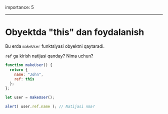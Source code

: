 importance: 5

---

# Obyektda "this" dan foydalanish

Bu erda `makeUser` funktsiyasi obyektni qaytaradi.

`ref` ga kirish natijasi qanday? Nima uchun?

```js
function makeUser() {
  return {
    name: "John",
    ref: this
  };
};

let user = makeUser();

alert( user.ref.name ); // Natijasi nma?
```

